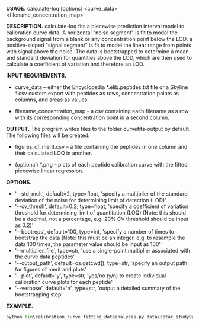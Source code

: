 **USAGE.**
calculate-loq [options] <curve_data> <filename_concentration_map>


**DESCRIPTION.**
calculate-loq fits a piecewise prediction interval model to calibration
curve data. A horizontal "noise segment" is fit to model the background
signal from a blank or any concentration point below the LOD;
a positive-sloped "signal segment" is fit to model the linear range
from points with signal above the noise. The data is bootstrapped to
determine a mean and standard deviation for quantities above the LOD,
which are then used to calculate a coefficient of variation and
therefore an LOQ.


**INPUT REQUIREMENTS.**
- curve_data – either the Encyclopedia \*.elib.peptides.txt file or a
Skyline \*.csv custom export with peptides as rows, concentration
points as columns, and areas as values

- filename_concentration_map - a csv containing each filename as a row
with its corresponding concentration point in a second column.


**OUTPUT.**
The program writes files to the folder curvefits-output by default.
The following files will be created:

- figures_of_merit.csv – a file containing the peptides in one column
and their calculated LOQ in another.

- (optional) \*.png – plots of each peptide calibration curve with the fitted
piecewise linear regression.

**OPTIONS.**
- '--std_mult', default=2, type=float,
'specify a multiplier of the standard deviation of the noise for
determining limit of detection (LOD)'
- '--cv_thresh', default=0.2, type=float,
'specify a coefficient of variation threshold for determining limit of
quantitation (LOQ) (Note: this should be a decimal, not a percentage,
e.g. 20% CV threshold should be input as 0.2)'
- '--bootreps', default=100, type=int,
'specify a number of times to bootstrap the data (Note: this must be an
integer, e.g. to resample the data 100 times, the parameter value
should be input as 100'
- '--multiplier_file', type=str,
'use a single-point multiplier associated with the curve data peptides'
- '--output_path', default=os.getcwd(), type=str,
'specify an output path for figures of merit and plots'
- '--plot', default='y', type=str,
'yes/no (y/n) to create individual calibration curve plots for each
peptide'
- '--verbose', default='n', type=str,
'output a detailed summary of the bootstrapping step'


**EXAMPLE.**
```python
python bin\calibration_curve_fitting_dataanalysis.py data\cptac_study9pt1_site56a_lightonly_totalarearatio_ssd.csv data\cptac_filename2concentration.csv
```

